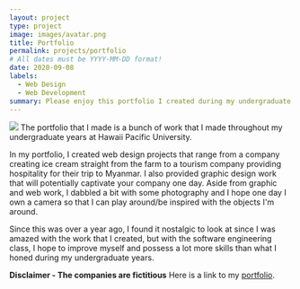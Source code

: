 ```yaml
---
layout: project
type: project
image: images/avatar.png
title: Portfolio
permalink: projects/portfolio
# All dates must be YYYY-MM-DD format!
date: 2020-09-08
labels:
  - Web Design
  - Web Development
summary: Please enjoy this portfolio I created during my undergraduate years.
---
```

<img class="ui image" src="../images/persia1.png">
The portfolio that I made is a bunch of work that I made throughout my undergraduate years at Hawaii Pacific University.

In my portfolio, I created web design projects that range from a company creating ice cream straight from the farm to a tourism company providing hospitality for their trip to Myanmar.  I also provided graphic design work that will potentially captivate your company one day.  Aside from graphic and web work, I dabbled a bit with some photography and I hope one day I own a camera so that I can play around/be inspired with the objects I'm around.

Since this was over a year ago, I found it nostalgic to look at since I was amazed with the work that I created, but with the software engineering class, I hope to improve myself and possess a lot more skills than what I honed during my undergraduate years.

<b>Disclaimer - The companies are fictitious</b>
Here is a link to my [portfolio](http://danieljames.website/).




